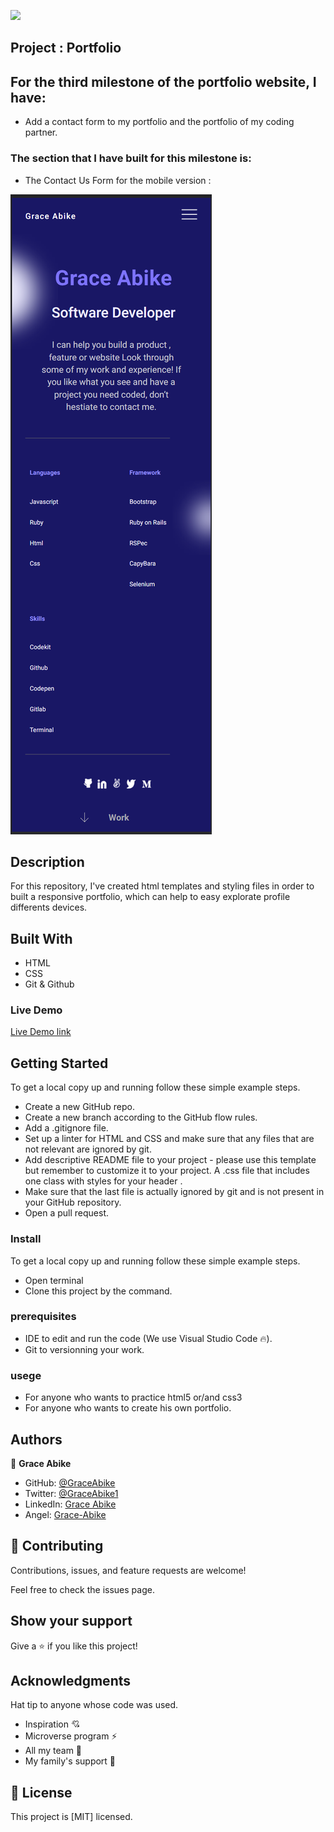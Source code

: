 ![](https://img.shields.io/badge/Microverse-blueviolet)

## Project : Portfolio

## For the third milestone of the portfolio website, I have:
- Add a contact form to my portfolio and the portfolio of my coding partner.
### The section that I have built for this milestone is:
- The Contact Us Form for the mobile version :

![Photo_image](Portfolio.png)

## Description
For this repository, I've created html templates and styling files in order to built a responsive portfolio,  which can help to easy explorate  profile differents devices.

## Built With
- HTML
- CSS
- Git & Github

### Live Demo

[Live Demo link](https://github.com/GraceAbike/Portfolio.git)
## Getting Started
To get a local copy up and running follow these simple example steps.
- Create a new GitHub repo.
- Create a new branch according to the GitHub flow rules.
- Add a .gitignore file.
- Set up a linter for HTML and CSS and make sure that any files that are not relevant are ignored by git.
- Add descriptive README file to your project - please use this template but remember to customize it to your project.
A .css file that includes one class with styles for your header .
- Make sure that the last file is actually ignored by git and is not present in your GitHub repository.
- Open a pull request.


### Install
To get a local copy up and running follow these simple example steps.
- Open terminal
- Clone this project by the command.

### prerequisites
- IDE to edit and run the code (We use Visual Studio Code 🔥).
- Git to versionning your work.
### usege
- For anyone who wants to practice html5 or/and css3
- For anyone who wants to create his own portfolio.
## Authors

👤 **Grace Abike**

- GitHub: [@GraceAbike](https://github.com/GraceAbike)
- Twitter: [@GraceAbike1](https://twitter.com/GraceAbike1)
- LinkedIn: [Grace Abike](https://www.linkedin.com/in/grace-abike-02770522a/)
- Angel: [Grace-Abike](https://angel.co/u/grace-abike)
## 🤝 Contributing

Contributions, issues, and feature requests are welcome!

Feel free to check the issues page.

## Show your support

Give a ⭐️ if you like this project!

## Acknowledgments

Hat tip to anyone whose code was used.
- Inspiration 💘
- Microverse program ⚡
- All my team 🏹
- My family's support 🙌
## 📝 License

This project is [MIT] licensed.
